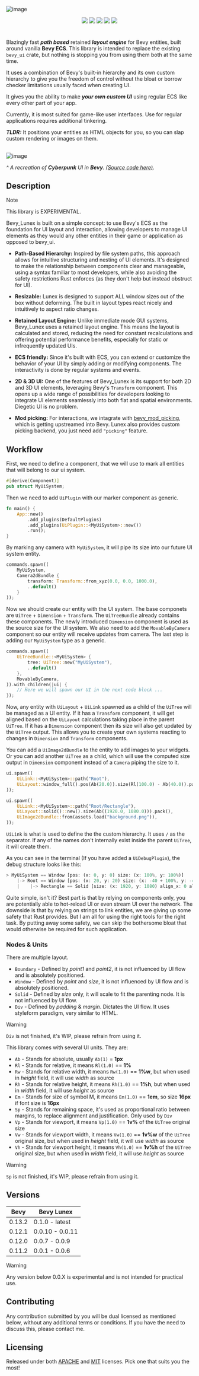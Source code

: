 ![image](crates/bevy_lunex/promo/bevy_lunex.png)

<div align="center">
  <a href="https://crates.io/crates/bevy_lunex"><img src="https://img.shields.io/crates/v/bevy_lunex?label=version&color=d69039"></a>
  <a href="https://crates.io/crates/bevy"><img src="https://img.shields.io/badge/v0.13.2-white.svg?label=bevy&color=bb86a5"></a>
  <a href="./LICENSE-MIT"><img src="https://img.shields.io/badge/License-Apache/MIT-white.svg?label=license&color=9fcec4"></a>
  <a href="https://deps.rs/crate/bevy_lunex"><img src="https://img.shields.io/badge/check-white.svg?label=deps&color=a0f6b9"></a>
  <a href="https://docs.rs/bevy_lunex"><img src="https://img.shields.io/docsrs/bevy_lunex/latest?color=8df7cb"></a>
</div>

#

Blazingly fast ***path based*** retained ***layout engine*** for Bevy entities, built around vanilla **Bevy ECS**. This library is intended to replace the existing `bevy_ui` crate, but nothing is stopping you from using them both at the same time.

It uses a combination of Bevy's built-in hierarchy and its own custom hierarchy to give you the freedom of control without the bloat or borrow checker limitations usually faced when creating UI.

It gives you the ability to make ***your own custom UI*** using regular ECS like every other part of your app.

Currently, it is most suited for game-like user interfaces. Use for regular applications requires additional tinkering. 

***TLDR:*** It positions your entities as HTML objects for you, so you can slap custom rendering or images on them.

##

![image](crates/bevy_lunex/promo/image.png)

*^ A recreation of ***Cyberpunk*** UI in ***Bevy***. [(Source code here)](https://github.com/IDEDARY/Bevypunk).*

## Description

> [!NOTE]
> This library is EXPERIMENTAL.

Bevy_Lunex is built on a simple concept: to use Bevy's ECS as the foundation for UI layout and interaction, allowing developers to manage UI elements as they would any other entities in their game or application as opposed to bevy_ui.

* **Path-Based Hierarchy:** Inspired by file system paths, this approach allows for intuitive structuring and nesting of UI elements. It's designed to make the relationship between components clear and manageable, using a syntax familiar to most developers, while also avoiding the safety restrictions Rust enforces (as they don't help but instead obstruct for UI).

* **Resizable:** Lunex is designed to support ALL window sizes out of the box without deforming. The built in layout types react nicely and intuitively to aspect ratio changes.

* **Retained Layout Engine:** Unlike immediate mode GUI systems, Bevy_Lunex uses a retained layout engine. This means the layout is calculated and stored, reducing the need for constant recalculations and offering potential performance benefits, especially for static or infrequently updated UIs.

* **ECS friendly:** Since it's built with ECS, you can extend or customize the behavior of your UI by simply adding or modifying components. The interactivity is done by regular systems and events.

* **2D & 3D UI:** One of the features of Bevy_Lunex is its support for both 2D and 3D UI elements, leveraging Bevy's `Transform` component. This opens up a wide range of possibilities for developers looking to integrate UI elements seamlessly into both flat and spatial environments. Diegetic UI is no problem.

* **Mod picking:** For interactions, we intagrate with [bevy_mod_picking](https://github.com/aevyrie/bevy_mod_picking), which is getting upstreamed into Bevy. Lunex also provides custom picking backend, you just need add `"picking"` feature.

## Workflow

First, we need to define a component, that we will use to mark all entities that will belong to our ui system.

```rust
#[derive(Component)]
pub struct MyUiSystem;
```

Then we need to add `UiPlugin` with our marker component as generic.

```rust
fn main() {
    App::new()
        .add_plugins(DefaultPlugins)
        .add_plugins(UiPlugin::<MyUiSystem>::new())
        .run();
}
```

By marking any camera with `MyUiSystem`, it will pipe its size into our future UI system entity.

```rust
commands.spawn((
    MyUiSystem,
    Camera2dBundle {
        transform: Transform::from_xyz(0.0, 0.0, 1000.0),
        ..default()
    }
));
```

Now we should create our entity with the UI system. The base componets are `UiTree` + `Dimension` + `Transform`. The `UiTreeBundle` already contains these components. The newly introduced `Dimension` component is used as the source size for the UI system. We also need to add the `MovableByCamera` component so our entity will receive updates from camera. The last step is adding our `MyUiSystem` type as a generic.

```rust
commands.spawn((
    UiTreeBundle::<MyUiSystem> {
        tree: UiTree::new("MyUiSystem"),
        ..default()
    },
    MovableByCamera,
)).with_children(|ui| {
    // Here we will spawn our UI in the next code block ...
});
```

Now, any entity with `UiLayout` + `UiLink` spawned as a child of the `UiTree` will be managed as a UI entity. If it has a `Transform` component, it will get aligned based on the `UiLayout` calculations taking place in the parent `UiTree`. If it has a `Dimension` component then its size will also get updated by the `UiTree` output. This allows you to create your own systems reacting to changes in `Dimension` and `Transform` components.

You can add a `UiImage2dBundle` to the entity to add images to your widgets. Or you can add another `UiTree` as a child, which will use the computed size output in `Dimension` component instead of a `Camera` piping the size to it.

```rust
ui.spawn((
    UiLink::<MyUiSystem>::path("Root"),
    UiLayout::window_full().pos(Ab(20.0)).size(Rl(100.0) - Ab(40.0)).pack(),
));

ui.spawn((
    UiLink::<MyUiSystem>::path("Root/Rectangle"),
    UiLayout::solid()::new().size(Ab((1920.0, 1080.0))).pack(),
    UiImage2dBundle::from(assets.load("background.png")),
));
```

`UiLink` is what is used to define the the custom hierarchy. It uses `/` as the separator. If any of the names don't internally exist inside the parent `UiTree`, it will create them.

As you can see in the terminal (If you have added a `UiDebugPlugin`), the debug structure looks like this:
```rust
> MyUiSystem == Window [pos: (x: 0, y: 0) size: (x: 100%, y: 100%)]
    |-> Root == Window [pos: (x: 20, y: 20) size: (x: -40 + 100%, y: -40 + 100%)]
    |    |-> Rectangle == Solid [size: (x: 1920, y: 1080) align_x: 0 align_y: 0]
```

Quite simple, isn't it? Best part is that by relying on components only, you are potentially able to hot-reload UI or even stream UI over the network. The downside is that by relying on strings to link entities, we are giving up some safety that Rust provides. But I am all for using the right tools for the right task. By putting away some safety, we can skip the bothersome bloat that would otherwise be required for such application.

### Nodes & Units

There are multiple layout.
* `Boundary` - Defined by _point1_ and _point2_, it is not influenced by UI flow and is absolutely positioned.
* `Window` - Defined by _point_ and _size_, it is not influenced by UI flow and is absolutely positioned.
* `Solid` - Defined by _size_ only, it will scale to fit the parenting node. It is not influenced by UI flow.
* `Div` - Defined by _padding_ & _margin_. Dictates the UI flow. It uses styleform paradigm, very similar to HTML.

> [!WARNING]
> `Div` is not finished, it's WIP, please refrain from using it.

This library comes with several UI units. They are:

* `Ab` - Stands for absolute, usually `Ab(1)` = **1px**
* `Rl` - Stands for relative, it means `Rl(1.0)` == **1%**
* `Rw` - Stands for relative width, it means `Rw(1.0)` == **1%w**, but when used in *height* field, it will use *width* as source
* `Rh` - Stands for relative height, it means `Rh(1.0)` == **1%h**, but when used in *width* field, it will use *height* as source
* `Em` - Stands for size of symbol M, it means `Em(1.0)` == **1em**, so size **16px** if font size is **16px**
* `Sp` - Stands for remaining space, it's used as proportional ratio between margins, to replace alignment and justification. Only used by `Div`
* `Vp` - Stands for viewport, it means `Vp(1.0)` == **1v%** of the `UiTree` original size
* `Vw` - Stands for viewport width, it means `Vw(1.0)` == **1v%w** of the `UiTree` original size, but when used in *height* field, it will use *width* as source
* `Vh` - Stands for viewport height, it means `Vh(1.0)` == **1v%h** of the `UiTree` original size, but when used in *width* field, it will use *height* as source

> [!WARNING]
> `Sp` is not finished, it's WIP, please refrain from using it.

## Versions

|  Bevy  |    Bevy Lunex   |
|--------|-----------------|
| 0.13.2 | 0.1.0 - latest  |
| 0.12.1 | 0.0.10 - 0.0.11 |
| 0.12.0 | 0.0.7 - 0.0.9   |
| 0.11.2 | 0.0.1 - 0.0.6   |

> [!WARNING]
> Any version below 0.0.X is experimental and is not intended for practical use.

## Contributing

Any contribution submitted by you will be dual licensed as mentioned below, without any additional terms or conditions. If you have the need to discuss this, please contact me.

## Licensing

Released under both [APACHE](./LICENSE-APACHE) and [MIT](./LICENSE-MIT) licenses. Pick one that suits you the most!

